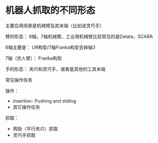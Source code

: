 # 机器人抓取的不同形态

主要应用场景是机械臂及其末端（比如说灵巧手）

臂的形态：
6轴，7轴机械臂。工业用机械臂比较常见的是Delata，SCARA

6轴主要是：
UR构型/7轴Franka构型去掉轴3

7轴（仿人臂）：
Franka构型

手的形态：
夹爪和灵巧手，或者是其他的工具末端

常见操作任务

操作：
- insertion- Pushing and sliding
- 其它操作任务

抓取：
- 两指（平行夹爪）抓取
- 灵巧手抓取

  





